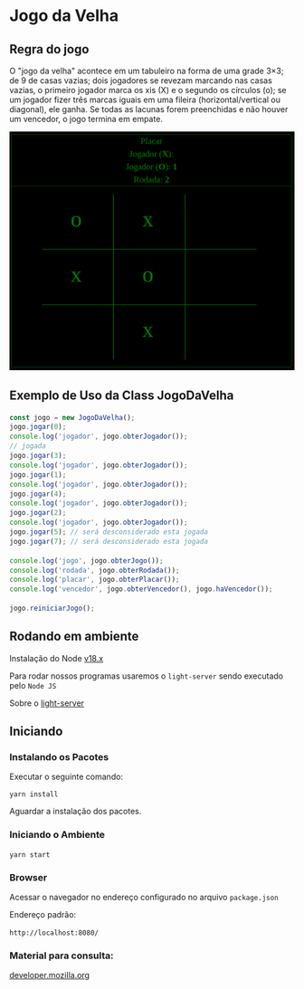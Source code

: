 # Jogo da Velha

## Regra do jogo
O "jogo da velha" acontece em um tabuleiro na forma de uma grade 3×3; de 9 de casas vazias; dois jogadores se revezam marcando nas casas vazias, o primeiro jogador marca os xis (X) e o segundo os círculos (o); se um jogador fizer três marcas iguais em uma fileira (horizontal/vertical ou diagonal), ele ganha. Se todas as lacunas forem preenchidas e não houver um vencedor, o jogo termina em empate.

![Jogo](/screencast.png)

## Exemplo de Uso da Class JogoDaVelha

```javascript
const jogo = new JogoDaVelha();
jogo.jogar(0);
console.log('jogador', jogo.obterJogador());
// jogada
jogo.jogar(3);
console.log('jogador', jogo.obterJogador());
jogo.jogar(1);
console.log('jogador', jogo.obterJogador());
jogo.jogar(4);
console.log('jogador', jogo.obterJogador());
jogo.jogar(2); 
console.log('jogador', jogo.obterJogador());
jogo.jogar(5); // será desconsiderado esta jogada
jogo.jogar(7); // será desconsiderado esta jogada

console.log('jogo', jogo.obterJogo());
console.log('rodada', jogo.obterRodada());
console.log('placar', jogo.obterPlacar());
console.log('vencedor', jogo.obterVencedor(), jogo.haVencedor());

jogo.reiniciarJogo();
```

## Rodando em ambiente

Instalação do Node [v18.x](https://nodejs.org/dist/v18.18.2/)

Para rodar nossos programas usaremos o `light-server` sendo executado pelo `Node JS`

Sobre o [light-server](https://www.npmjs.com/package/light-server)

## Iniciando

### Instalando os Pacotes

Executar o seguinte comando:

```
yarn install
```

Aguardar a instalação dos pacotes.

### Iniciando o Ambiente

```
yarn start
```

### Browser

Acessar o navegador no endereço configurado no arquivo `package.json`

Endereço padrão:

`http://localhost:8080/`

### Material para consulta:

[developer.mozilla.org](https://developer.mozilla.org/pt-BR/docs/Web/JavaScript/Guide/Grammar_and_types)

